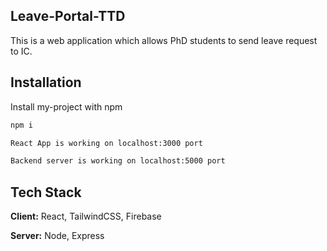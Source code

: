 ## Leave-Portal-TTD
This is a web application which allows PhD students to send leave request to IC.

## Installation

Install my-project with npm

```bash
npm i 

React App is working on localhost:3000 port

Backend server is working on localhost:5000 port 
```
## Tech Stack

**Client:** React, TailwindCSS, Firebase

**Server:** Node, Express

